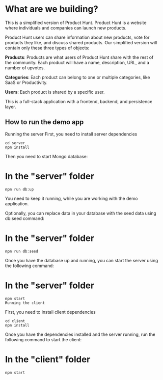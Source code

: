 # What are we building?

This is a simplified version of Product Hunt. Product Hunt is a website where individuals and companies can launch new products. 

Product Hunt users can share information about new products, vote for products they like, and discuss shared products. Our simplified version will contain only these three types of objects:

**Products**: Products are what users of Product Hunt share with the rest of the community. Each product will have a name, description, URL, and a number of upvotes.

**Categories**: Each product can belong to one or multiple categories, like SaaS or Productivity.

**Users**: Each product is shared by a specific user.

This is a full-stack application with a frontend, backend, and persistence layer.

## How to run the demo app

Running the server
First, you need to install server dependencies

```
cd server
npm install
```

Then you need to start Mongo database:

# In the "server" folder

```
npm run db:up
```
You need to keep it running, while you are working with the demo application.

Optionally, you can replace data in your database with the seed data using db:seed command:

# In the "server" folder

```
npm run db:seed
```

Once you have the database up and running, you can start the server using the following command:

# In the "server" folder

```
npm start
Running the client
```

First, you need to install client dependencies

```
cd client
npm install
```

Once you have the dependencies installed and the server running, run the following command to start the client:

# In the "client" folder
```
npm start
```
